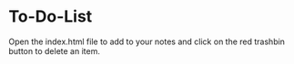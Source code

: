 # To-Do-List
Open the index.html file to add to your notes and click on the red trashbin button to delete an item.
